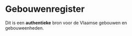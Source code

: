 # Gebouwenregister
<div class="vl-typography">
    <p class="vl-introduction"> 
    Dit is een <strong>authentieke</strong> bron voor de Vlaamse gebouwen en gebouweenheden.
    </p>
</div>